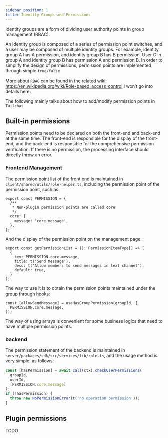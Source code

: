```yaml
---
sidebar_position: 1
title: Identity Groups and Permissions
---
```


Identity groups are a form of dividing user authority points in group management (RBAC).

An identity group is composed of a series of permission point switches, and a user may be composed of multiple identity groups. For example, identity group A has A permission, and identity group B has B permission. User C in group A and identity group B has permission A and permission B. In order to simplify the design of permissions, permission points are implemented through simple `true/false`

More about `RBAC` can be found in the related wiki: https://en.wikipedia.org/wiki/Role-based_access_control I won’t go into details here.

The following mainly talks about how to add/modify permission points in `Tailchat`


## Built-in permissions

Permission points need to be declared on both the front-end and back-end at the same time. The front-end is responsible for the display of the front-end, and the back-end is responsible for the comprehensive permission verification. If there is no permission, the processing interface should directly throw an error.

### Frontend Management

The permission point list of the front end is maintained in `client/shared/utils/role-helper.ts`, including the permission point of the permission point, such as:


```tsx
export const PERMISSION = {
  /**
   * Non-plugin permission points are called core
   */
  core: {
    message: 'core.message',
  },
};
```

And the display of the permission point on the management page:

```tsx
export const getPermissionList = (): PermissionItemType[] => [
  {
    key: PERMISSION.core.message,
    title: t('Send Message'),
    desc: t('Allow members to send messages in text channel'),
    default: true,
  }
];
```

The way to use it is to obtain the permission points maintained under the group through hooks:

```tsx
const [allowSendMessage] = useHasGroupPermission(groupId, [
  PERMISSION.core.message,
]);
```

The way of using arrays is convenient for some business logics that need to have multiple permission points.


### backend

The permission statement of the backend is maintained in `server/packages/sdk/src/services/lib/role.ts`, and the usage method is very simple. as follows:
```ts
const [hasPermission] = await call(ctx).checkUserPermissions(
  groupId,
  userId,
  [PERMISSION.core.message]
);
if (!hasPermission) {
  throw new NoPermissionError(t('no operation permission'));
}
```


## Plugin permissions

TODO
